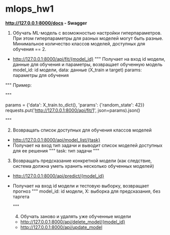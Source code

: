 # mlops_hw1
**http://127.0.0.1:8000/docs - Swagger**

1. Обучать ML-модель с возможностью настройки
гиперпараметров. При этом гиперпараметры для разных
моделей могут быть разные. Минимальное количество классов
моделей, доступных для обучения == 2.
- http://127.0.0.1:8000/api/fit/{model_id}
"""
Получает на вход id модели, данные для обучения и параметры, возвращает обученную модель
        model_id: id модели,
        data: данные (X_train и target)
        params: параметры для обучения
  
"""
Пример: 

"""

params = {'data': X_train.to_dict(), 'params': {'random_state': 42}}
requests.put('http://127.0.0.1:8000/api/fit/1', json=params).json()

"""

2. Возвращать список доступных для обучения классов моделей
- http://127.0.0.1:8000/api/model_list/{task}
- Получает на вход тип задачи и выводит список моделей доступных для ее решения 
"""
        task: тип задачи
"""

3. Возвращать предсказание конкретной модели (как следствие,
система должна уметь хранить несколько обученных моделей)
- http://127.0.0.1:8000/api/predict/{model_id}
- Получает на вход id модели и тестовую выборку, возвращает прогноз
  """
        model_id: id модели,
        X: выборка для предсказания, без таргета
  
  """
  
  4. Обучать заново и удалять уже обученные модели
  - http://127.0.0.1:8000/api/delete_model/{model_id}
  - http://127.0.0.1:8000/api/update_model
